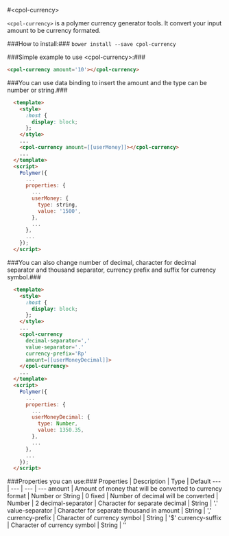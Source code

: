 #&lt;cpol-currency&gt;

`<cpol-currency>` is a polymer currency generator tools. It convert your input amount to be currency formated.

###How to install:###
`bower install --save cpol-currency`

###Simple example to use &lt;cpol-currency&gt;:###
```html
<cpol-currency amount='10'></cpol-currency>
```

###You can use data binding to insert the amount and the type can be number or string.###
```html
  <template>
    <style>
      :host {
        display: block;
      };
    </style>
    ...
    <cpol-currency amount=[[userMoney]]></cpol-currency>
    ...
  </template>
  <script>
    Polymer({
      ...
      properties: {
      	...
        userMoney: {
          type: string,
          value: '1500',
        },
        ...
      },
      ...
    });
  </script>
```

###You can also change number of decimal, character for decimal separator and thousand separator, currency prefix and suffix for currency symbol.###
```html
  <template>
    <style>
      :host {
        display: block;
      };
    </style>
    ...
    <cpol-currency
      decimal-separator=','
      value-separator='.'
      currency-prefix='Rp'
      amount=[[userMoneyDecimal]]>
    </cpol-currency>
    ...
  </template>
  <script>
    Polymer({
      ...
      properties: {
      	...
        userMoneyDecimal: {
          type: Number,
          value: 1350.35,
        },
        ...
      },
      ...
    });
  </script>
```

###Properties you can use:###
Properties | Description | Type | Default
--- | --- | --- | ---
amount | Amount of money that will be converted to currency format | Number or String | 0
fixed | Number of decimal will be converted | Number | 2
decimal-separator | Character for separate decimal | String | '.'
value-separator | Character for separate thousand in amount | String | ','
currency-prefix | Character of currency symbol | String | '$'
currency-suffix | Character of currency symbol | String | ''
